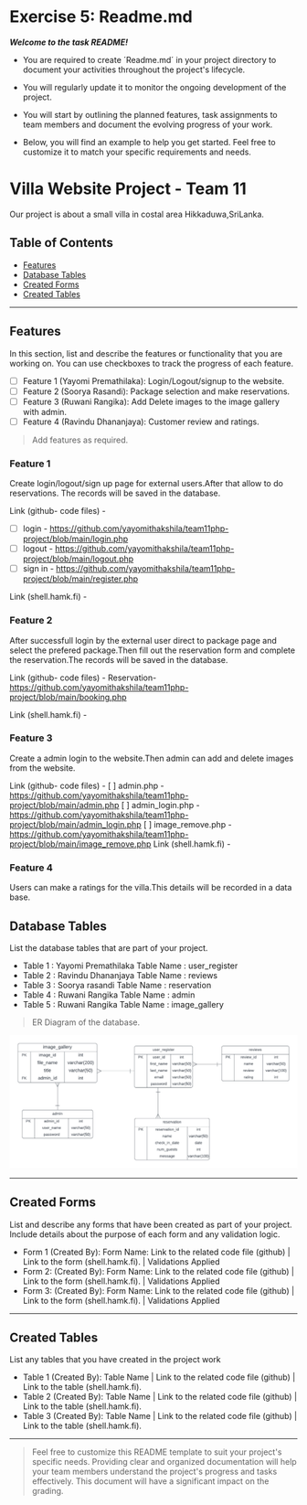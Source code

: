 # Exercise 5: Readme.md

***Welcome to the task README!***

- You are required to create ´Readme.md´ in your project directory to document your activities throughout the project's lifecycle. 
- You will regularly update it to monitor the ongoing development of the project. 

- You will start by outlining the planned features, task assignments to team members and document the evolving progress of your work. 

- Below, you will find an example to help you get started. Feel free to customize it to match your specific requirements and needs.

# Villa Website Project - Team 11

Our project is about a small villa in costal area Hikkaduwa,SriLanka.

## Table of Contents
- [Features](#features)
- [Database Tables](#database-tables)
- [Created Forms](#created-forms)
- [Created Tables](#created-tables)

---

## Features

In this section, list and describe the features or functionality that you are working on. You can use checkboxes to track the progress of each feature.

- [ ] Feature 1 (Yayomi Premathilaka): Login/Logout/signup to the website.
- [ ] Feature 2 (Soorya Rasandi): Package selection and make reservations.
- [ ] Feature 3 (Ruwani Rangika): Add Delete images to the image gallery with admin.
- [ ] Feature 4 (Ravindu Dhananjaya): Customer review and ratings.

> Add features as required. 

### Feature 1
Create login/logout/sign up page for external users.After that allow to do reservations.
The records will be saved in the database.

Link (github- code files) -
- [ ] login - https://github.com/yayomithakshila/team11php-project/blob/main/login.php
- [ ] logout - https://github.com/yayomithakshila/team11php-project/blob/main/logout.php
- [ ] sign in - https://github.com/yayomithakshila/team11php-project/blob/main/register.php

Link (shell.hamk.fi) -



### Feature 2
After successfull login by the external user direct to package page and select the prefered package.Then fill out the reservation form and complete the reservation.The records will be saved in the database.

Link (github- code files) -
Reservation-https://github.com/yayomithakshila/team11php-project/blob/main/booking.php

Link (shell.hamk.fi) -


### Feature 3

Create a admin login to the website.Then admin can add and delete images from the website.


Link (github- code files) -
[ ] admin.php - https://github.com/yayomithakshila/team11php-project/blob/main/admin.php
[ ] admin_login.php - https://github.com/yayomithakshila/team11php-project/blob/main/admin_login.php
[ ] image_remove.php - https://github.com/yayomithakshila/team11php-project/blob/main/image_remove.php
Link (shell.hamk.fi) -

### Feature 4

Users can make a ratings for the villa.This details will be recorded in a data base.


## Database Tables

List the database tables that are part of your project. 

- Table 1 : Yayomi Premathilaka Table Name : user_register 
- Table 2 : Ravindu Dhananjaya Table Name : reviews
- Table 3 : Soorya rasandi  Table Name : reservation
- Table 4 : Ruwani Rangika  Table Name : admin
- Table 5 : Ruwani Rangika  Table Name : image_gallery


>  ER Diagram of the database. 


![alt text](./image/ER.png)






---

## Created Forms

List and describe any forms that have been created as part of your project. Include details about the purpose of each form and any validation logic.

- Form 1 (Created By): Form Name: Link to the related code file (github) | Link to the form (shell.hamk.fi). | Validations Applied
- Form 2: (Created By): Form Name: Link to the related code file (github) | Link to the form (shell.hamk.fi).  | Validations Applied
- Form 3: (Created By): Form Name: Link to the related code file (github) | Link to the form (shell.hamk.fi).  | Validations Applied


---

## Created Tables

List any tables that you have created in the project work

- Table 1 (Created By): Table Name | Link to the related code file (github) | Link to the table (shell.hamk.fi).
- Table 2 (Created By): Table Name | Link to the related code file (github) | Link to the table (shell.hamk.fi).
- Table 3 (Created By): Table Name | Link to the related code file (github) | Link to the table (shell.hamk.fi).

---



> Feel free to customize this README template to suit your project's specific needs. Providing clear and organized documentation will help your team members understand the project's progress and tasks effectively. This document will have a significant impact on the grading. 
